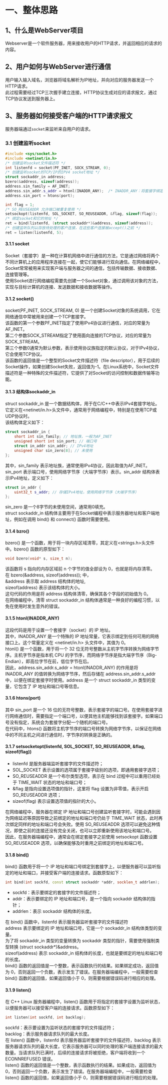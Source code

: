 <a name="AmKP9"></a>
# 一、整体思路
<a name="UCLLw"></a>
## 1、什么是WebServer项目
Webserver是一个软件服务器，用来接收用户的HTTP请求，并返回相应的请求的内容。
<a name="eJFbw"></a>
## 2、用户如何与WebServer进行通信
用户输入输入域名，浏览器将域名解析为IP地址，并向对应的服务器发送一个HTTP请求。<br />此过程需要经过TCP三次握手建立连接，HTTP协议生成对应的请求报文，通过TCP协议发送到服务器上。
<a name="eDtG7"></a>
## 3、服务器如何接受客户端的HTTP请求报文
服务器端通过`socket`来监听来自用户的请求。
<a name="i3FiD"></a>
### 3.1 创建监听socket
```cpp
#include <sys/socket.h>
#include <netinet/in.h>
/* 创建监听socket文件描述符 */
int listenfd = socket(PF_INET, SOCK_STREAM, 0);
/* 创建监听socket的TCP/IP的IPV4 socket地址 */
struct sockaddr_in address;
bzero(&address, sizeof(address));
address.sin_family = AF_INET;
address.sin_addr.s_addr = htonl(INADDR_ANY);  /* INADDR_ANY：将套接字绑定到所有可用的接口 */
address.sin_port = htons(port);

int flag = 1;
/* SO_REUSEADDR 允许端口被重复使用 */
setsockopt(listenfd, SOL_SOCKET, SO_REUSEADDR, &flag, sizeof(flag));
/* 绑定socket和它的地址 */
ret = bind(listenfd, (struct sockaddr*)&address, sizeof(address));  
/* 创建监听队列以存放待处理的客户连接，在这些客户连接被accept()之前 */
ret = listen(listenfd, 5);
```
<a name="G29WR"></a>
#### 3.1.1 socket
Socket（套接字）是一种在计算机网络中进行通信的方法，它是通过网络将两个不同计算机上的应用程序连接在一起，使它们能够进行双向通信。在网络编程中，Socket常常被用来实现客户端与服务器之间的通信，包括传输数据、接收数据、连接管理等。<br />使用Socket进行网络编程需要先创建一个Socket对象，通过调用该对象的方法，实现与目标计算机的连接、发送数据和接收数据等操作。
<a name="UbI81"></a>
#### 3.1.2 socket()
socket(PF_INET, SOCK_STREAM, 0) 是一个创建Socket对象的系统调用，它在网络通信中常被用来创建一个TCP套接字。<br />该函数的第一个参数PF_INET指定了使用IPv4协议进行通信，对应的常量为AF_INET。<br />第二个参数SOCK_STREAM指定了使用面向连接的TCP协议，对应的常量为SOCK_STREAM。<br />第三个参数0通常为默认参数，表示使用协议族指定的默认协议，对于IPv4协议，它会使用TCP协议。<br />该函数的返回值是一个整型的Socket文件描述符（file descriptor），用于后续的Socket操作，如果创建Socket失败，返回值为-1。在Linux系统中，Socket文件描述符是一种特殊的文件描述符，它提供了对Socket的访问控制和数据传输等功能。
<a name="IKNhO"></a>
#### 3.1.3 结构体sockaddr_in
struct sockaddr_in 是一个数据结构体，用于在C/C++中表示IPv4套接字地址。它定义在<netinet/in.h>头文件中，通常用于网络编程中，特别是在使用TCP或UDP协议时。<br />该结构体定义如下：
```cpp
struct sockaddr_in {     
	short int sin_family; // 地址族，一般为AF_INET     
	unsigned short int sin_port; // 端口号     
	struct in_addr sin_addr; // IPv4地址     	
	unsigned char sin_zero[8]; // 未使用 
};
```
其中，sin_family 表示地址族，通常使用IPv4协议，因此取值为AF_INET。<br />sin_port 表示端口号，使用网络字节序（大端字节序）表示。sin_addr 结构体表示IPv4地址，定义如下：
```cpp
struct in_addr {     
	uint32_t s_addr; // 存储IPv4地址，使用网络字节序（大端字节序）
};
```
sin_zero 是一个8字节的未使用空间，通常用0填充。<br />struct sockaddr_in 结构体主要用于在Socket编程中表示服务器地址和客户端地址，例如在调用 bind() 和 connect() 函数时需要使用。
<a name="tm7U8"></a>
#### 3.1.4 bzro()
bzero() 是一个函数，用于将一块内存区域清零，其定义在<strings.h>头文件中。bzero() 函数的原型如下：
```cpp
void bzero(void* s, size_t n);
```
该函数将 s 指向的内存区域前 n 个字节的值全部设为 0，也就是将内存清零。<br />在 bzero(&address, sizeof(address)); 中，<br />&address 表示取 address 结构体的地址,<br />sizeof(address) 表示该结构体的大小。<br />这句代码的作用是将 address 结构体清零，确保其各个字段的初始值为 0。<br />在网络编程中，清零 struct sockaddr_in 结构体通常是一种良好的编程习惯，以免在使用时发生意外的错误。
<a name="q2rTZ"></a>
#### 3.1.5 htonl(INADDR_ANY)
这段代码是用于设置一个套接字（socket）的 IP 地址。<br />其中，INADDR_ANY 是一个特殊的 IP 地址常量，它表示绑定到任何可用的网络接口上。这个常量定义在 <netinet/in.h> 头文件中，其值为 0。<br />htonl() 是一个函数，用于将一个 32 位无符号整数从主机字节序转换为网络字节序。主机字节序是指本机 CPU 的字节序，而网络字节序是指大端字节序（Big-Endian），即高位字节在前，低位字节在后。<br />因此，address.sin_addr.s_addr = htonl(INADDR_ANY) 的作用是将 INADDR_ANY 的值转换为网络字节序，然后存储在 address.sin_addr.s_addr 中，以便在绑定套接字时使用。address 是一个 struct sockaddr_in 类型的变量，它包含了 IP 地址和端口号等信息。
<a name="GszUC"></a>
#### 3.1.6 htons(port)
其中 sin_port 是一个 16 位的无符号整数，表示套接字的端口号。在使用套接字进行网络通信时，需要指定一个端口号，以便其他主机能够找到该套接字。如果端口号没有指定，系统会为套接字分配一个随机的端口号。<br />在代码中，htons() 函数将主机字节序的端口号转换为网络字节序，以保证在网络中的不同主机之间进行通信时，字节序的转换是正确的。
<a name="ttr2g"></a>
#### 3.1.7 setsocketopt(listenfd, SOL_SOCKET, SO_REUSEADDR, &flag, sizeof(flag))

- listenfd 是服务器端监听套接字的文件描述符；
- SOL_SOCKET 表示设置的选项属于套接字级别的选项，即通用套接字选项；
- SO_REUSEADDR 是一个布尔类型选项，表示在 bind 过程中可以重用已经处于 TIME_WAIT 状态的地址和端口号；
- &flag 是指向设置选项值的指针，这里将 flag 设置为非零值，表示开启 SO_REUSEADDR 选项；
- sizeof(flag) 表示设置选项值的指针的大小。

在网络编程中，服务器在绑定 IP 地址和端口号创建监听套接字时，可能会遇到因为网络延迟等原因导致之前绑定的地址和端口号仍处于 TIME_WAIT 状态，此时再次绑定同样的地址和端口号会失败。使用 SO_REUSEADDR 选项可以避免这种情况，即使之前的连接还没有完全关闭，也可以立即重新使用该地址和端口号。<br />因此，在服务器端编程中，通常会在绑定套接字之前使用 setsockopt 函数设置 SO_REUSEADDR 选项，以确保能够及时重用之前绑定的地址和端口号。
<a name="bwvj0"></a>
#### 3.1.8 bind()
bind() 函数用于将一个 IP 地址和端口号绑定到套接字上，以便服务器可以监听指定的地址和端口，并接受客户端的连接请求。函数原型如下：
```cpp
int bind(int sockfd, const struct sockaddr *addr, socklen_t addrlen);
```

- sockfd：表示要绑定的套接字的文件描述符；
- addr：表示要绑定的 IP 地址和端口号，是一个指向 sockaddr 结构体的指针；
- addrlen：表示 sockaddr 结构体的长度。

在 bind() 函数中，listenfd 表示服务器监听套接字的文件描述符<br />address 表示要绑定的 IP 地址和端口号，它是一个 sockaddr_in 结构体类型的变量。<br />为了将 sockaddr_in 类型的变量转换为 sockaddr 类型的指针，需要使用强制类型转换 (struct sockaddr*)&address。<br />sizeof(address) 表示 sockaddr_in 结构体的长度，也就是要绑定的地址和端口号的长度。<br />bind() 函数的返回值是一个整数，表示函数执行的结果。如果绑定成功，返回值为 0，否则返回一个负数，表示发生了错误。在服务器端编程中，一般需要检查 bind() 函数的返回值，如果返回值小于 0，则需要根据错误码进行相应的处理。
<a name="AFuiX"></a>
#### 3.1.9 listen()
在 C++ Linux 服务器编程中，listen() 函数用于将指定的套接字设置为监听状态，以便服务器可以接受客户端的连接请求。函数原型如下：
```cpp
int listen(int sockfd, int backlog);
```
sockfd：表示要设置为监听状态的套接字的文件描述符；<br />backlog：表示服务器请求队列的最大长度。<br />在 listen() 函数中，listenfd 表示服务器监听套接字的文件描述符，backlog 表示服务器请求队列的最大长度，它表示服务器可以同时处理的客户端连接请求的最大数量。当请求队列已满时，后续的连接请求将被拒绝，客户端将收到一个 ECONNREFUSED 错误。<br />listen() 函数的返回值是一个整数，表示函数执行的结果。如果成功，返回值为 0，否则返回一个负数，表示发生了错误。在服务器端编程中，一般需要检查 listen() 函数的返回值，如果返回值小于 0，则需要根据错误码进行相应的处理。

<br /> 
